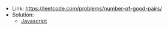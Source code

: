 - Link: https://leetcode.com/problems/number-of-good-pairs/
- Solution:
  - [Javascript](index.js)
  <!-- - [Typescript](index.ts) -->